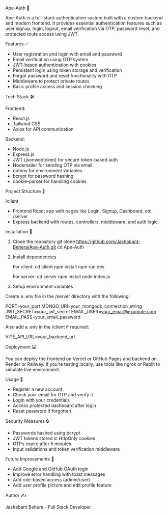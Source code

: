 Ape-Auth 🦍

Ape-Auth is a full-stack authentication system built with a custom backend and modern frontend. It provides essential authentication features such as user signup, login, logout, email verification via OTP, password reset, and protected route access using JWT.

Features ✅

- User registration and login with email and password
- Email verification using OTP system
- JWT-based authentication with cookies
- Persistent login using token storage and verification
- Forgot password and reset functionality with OTP
- Middleware to protect private routes
- Basic profile access and session checking

Tech Stack 🛠️

Frontend:
- React.js
- Tailwind CSS
- Axios for API communication

Backend:
- Node.js
- Express.js
- JWT (jsonwebtoken) for secure token-based auth
- Nodemailer for sending OTP via email
- dotenv for environment variables
- bcrypt for password hashing
- cookie-parser for handling cookies

Project Structure 📁

/client
- Frontend React app with pages like Login, Signup, Dashboard, etc.
/server
- Express backend with routes, controllers, middleware, and auth logic

Installation 🚀

1. Clone the repository
   git clone https://github.com/Jashabant-Behera/Ape-Auth.git
   cd Ape-Auth

2. Install dependencies

   For client:
   cd client
   npm install
   npm run dev

   For server:
   cd server
   npm install
   node index.js

3. Setup environment variables

Create a .env file in the /server directory with the following:

PORT=your_port
MONGO_URI=your_mongodb_connection_string
JWT_SECRET=your_jwt_secret
EMAIL_USER=your_email@example.com
EMAIL_PASS=your_email_password

Also add a .env in the /client if required:

VITE_API_URL=your_backend_url

Deployment 💻

You can deploy the frontend on Vercel or GitHub Pages and backend on Render or Railway.
If you’re testing locally, use tools like ngrok or Replit to simulate live environment.

Usage 🧪

- Register a new account
- Check your email for OTP and verify it
- Login with your credentials
- Access protected dashboard after login
- Reset password if forgotten

Security Measures 🔒

- Passwords hashed using bcrypt
- JWT tokens stored in HttpOnly cookies
- OTPs expire after 5 minutes
- Input validations and token verification middleware

Future Improvements 🌱

- Add Google and GitHub OAuth login
- Improve error handling with toast messages
- Add role-based access (admin/user)
- Add user profile picture and edit profile feature

Author ✍️

Jashabant Behera - Full Stack Developer

